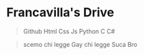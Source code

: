 # Francavilla's Drive
> Github
> Html
> Css
> Js
> Python
> C
> C#




















































































































































































































>scemo chi legge
>Gay chi legge
>Suca Bro
